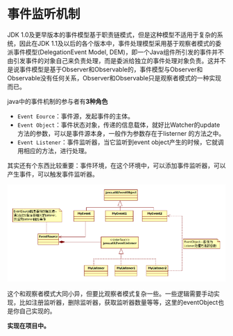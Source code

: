 # 事件监听机制

JDK 1.0及更早版本的事件模型基于职责链模式，但是这种模型不适用于复杂的系统，因此在JDK 1.1及以后的各个版本中，事件处理模型采用基于观察者模式的委派事件模型(DelegationEvent Model, DEM)，即一个Java组件所引发的事件并不由引发事件的对象自己来负责处理，而是委派给独立的事件处理对象负责。这并不是说事件模型是基于Observer和Observable的，事件模型与Observer和Observable没有任何关系，Observer和Observable只是观察者模式的一种实现而已。

java中的事件机制的参与者有**3种角色**

- `Event Eource`：事件源，发起事件的主体。
- `Event Object`：事件状态对象，传递的信息载体，就好比Watcher的update方法的参数，可以是事件源本身，一般作为参数存在于listerner 的方法之中。
- `Event Listener`：事件监听器，当它监听到event object产生的时候，它就调用相应的方法，进行处理。

其实还有个东西比较重要：事件环境，在这个环境中，可以添加事件监听器，可以产生事件，可以触发事件监听器。

![img](READEME.assets/tomcat-x-listener-3.png)



这个和观察者模式大同小异，但要比观察者模式复杂一些。一些逻辑需要手动实现，比如注册监听器，删除监听器，获取监听器数量等等，这里的eventObject也是你自己实现的。

**实现在项目中。**

